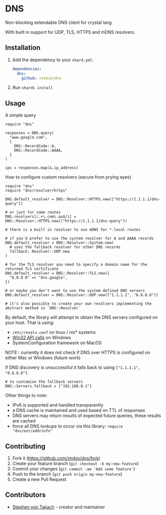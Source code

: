 # DNS

Non-blocking extendable DNS client for crystal lang.

With built in support for UDP, TLS, HTTPS and mDNS resolvers.

## Installation

1. Add the dependency to your `shard.yml`:

   ```yaml
   dependencies:
     dns:
       github: xtokio/dns
   ```

2. Run `shards install`

## Usage

A simple query

```crystal
require "dns"

responses = DNS.query(
  "www.google.com",
  {
    DNS::RecordCode::A,
    DNS::RecordCode::AAAA,
  }
)

ips = responses.map(&.ip_address)

```

How to configure custom resolvers (secure from prying eyes)

```crystal
require "dns"
require "dns/resolver/https"

DNS.default_resolver = DNS::Resolver::HTTPS.new(["https://1.1.1.1/dns-query"])

# or just for some routes
DNS.resolvers[/.+\.com\.au$/i] = DNS::Resolver::HTTPS.new(["https://1.1.1.1/dns-query"])

# there is a built in resolver to use mDNS for *.local routes

# if you'd prefer to use the system resolver for A and AAAA records
DNS.default_resolver = DNS::Resolver::System.new(
  # uses the fallback resolver for other DNS records
  fallback: Resolver::UDP.new
)

# for the TLS resolver you need to specify a domain name for the returned TLS certificate
DNS.default_resolver = DNS::Resolver::TLS.new({
  "8.8.8.8" => "dns.google",
})

# or maybe you don't want to use the system defined DNS servers
DNS.default_resolver = DNS::Resolver::UDP.new(["1.1.1.1", "8.8.8.8"])

# it's also possible to create your own resolvers implementing the abstract method in `DNS::Resolver`

```

By default, the library will attempt to obtain the DNS servers configured on your host. That is using:

* `/etc/resolv.conf` on linux / nix* systems
* [Win32 API calls](https://learn.microsoft.com/en-us/windows/win32/api/iptypes/ns-iptypes-ip_adapter_dns_server_address_xp) on Windows
* SystemConfiguration framework on MacOS

NOTE:: currently it does not check if DNS over HTTPS is configured on either Mac or Windows (future work)

If DNS discovery is unsuccessful it falls back to using `["1.1.1.1", "8.8.8.8"]`.

```crystal
# to customise the fallback servers
DNS::Servers.fallback = ["192.168.0.1"]
```

Other things to note:

* IPv6 is supported and handled transparently
* a DNS cache is maintained and used based on TTL of responses
* DNS servers may return results of expected future queries, these results are cached
* force all DNS lookups to occur via this library: `require "dns/ext/addrinfo"`

## Contributing

1. Fork it (<https://github.com/xtokio/dns/fork>)
2. Create your feature branch (`git checkout -b my-new-feature`)
3. Commit your changes (`git commit -am 'Add some feature'`)
4. Push to the branch (`git push origin my-new-feature`)
5. Create a new Pull Request

## Contributors

- [Stephen von Takach](https://github.com/stakach) - creator and maintainer
